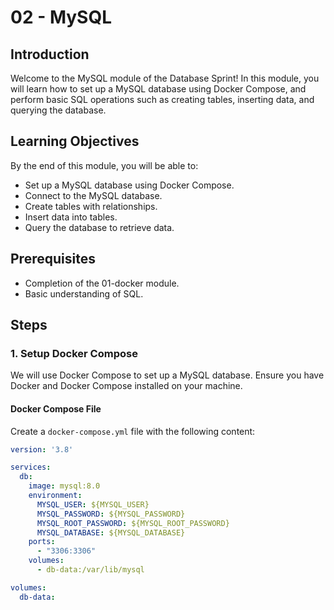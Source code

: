 # 02 - MySQL

## Introduction

Welcome to the MySQL module of the Database Sprint! In this module, you will learn how to set up a MySQL database using Docker Compose, and perform basic SQL operations such as creating tables, inserting data, and querying the database.

## Learning Objectives

By the end of this module, you will be able to:

- Set up a MySQL database using Docker Compose.
- Connect to the MySQL database.
- Create tables with relationships.
- Insert data into tables.
- Query the database to retrieve data.

## Prerequisites

- Completion of the 01-docker module.
- Basic understanding of SQL.

## Steps

### 1. Setup Docker Compose

We will use Docker Compose to set up a MySQL database. Ensure you have Docker and Docker Compose installed on your machine.

#### Docker Compose File

Create a `docker-compose.yml` file with the following content:

```yaml
version: '3.8'

services:
  db:
    image: mysql:8.0
    environment:
      MYSQL_USER: ${MYSQL_USER}
      MYSQL_PASSWORD: ${MYSQL_PASSWORD}
      MYSQL_ROOT_PASSWORD: ${MYSQL_ROOT_PASSWORD}
      MYSQL_DATABASE: ${MYSQL_DATABASE}
    ports:
      - "3306:3306" 
    volumes:
      - db-data:/var/lib/mysql

volumes:
  db-data:
```


